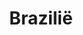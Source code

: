 ---
title: "Brazilië"
introtext: "Brazilië is het grootste land van Zuid-Amerika en is het 5e grootste land ter wereld. Het is een bergachtig land met als hoogste punt de Pico da Neblina in het Amazonegebied met een hoogte van bijna 3.000 meter. De kustlijn van Brazilië is circa 8.000 kilometer lang en bestaat grotendeels uit brede witte en goudbruine zandstranden. In het helderblauwe water rondom Brazilië kan men ideal duiken en surfen. De Braziliaanse bevolking staat erom bekend een uitbundig volk te zijn. Dit is terug te zien aan onder andere het carnaval."
introimage: "https://lh3.googleusercontent.com/9Nbr1QDpBGsFEmKxq5t8XNz9y-Skogi4az0klFS1vAdg-0LWwawphx7HKmpisb7oaBjjY5v7l7Bgwr6Lo6U8i0mKvAlobP96A9q6tV83rJoLYvCx4Uuh_l7QiVOX24YjxEKjqZUufw=w800"
surface: "2.800.000"
inhabitants: "208.000.000"
rate: "6,36"
valuta: "real"
need_to_know_text: "Als Nederlander met een Nederlands paspoort heb je geen visum nodig voor je reis naar Brazilië. Bij aankomst krijg je meestal een stempel voor 30 dagen, blijf je langer dan kun je dit aangeven en krijg je een stempel voor 90 dagen. Als je Brazilië inkomt dan kan er gevraagd worden om een vaccinatiebewijs van gele koorts, draag deze dus altijd bij je (het gele boekje). Ook moet je in het bezit zijn van een paspoort dat minimaal nog 6 maanden geldig is bij aankomst in het land.
\n\n
Als munteenheid gebruikt men de Braziliaanse Reaal. In veel gevallen kun je ook met US Dollars betalen en het is dus altijd verstandig om hier wat van mee te nemen tijdens je reis, mocht je een keer niet aan de lokale munteenheid kunnen komen om wat voor een reden dan ook. In Brazilië wordt vooral de Visa creditkaart geaccepteerd, maar in sommige gevallen ook Mastercard en AMEX.
\n\n
<wistjedat/>
\n\n
Brazilië is het hele jaar door te bezoeken. Echter het gebied van Rio de Janeiro naar het zuiden kent een regenseizoen van oktober tot januari. In het noord-oosten begint de regenperiode al in april, hier kun je beter tussen augustus en december heen gaan. Het regenseizoen in de Amazone duurt van december tot en met februari.
\n\n
Voor Brazilië heb je een gele koorts vaccinatie nodig. Verder zijn er geen verplichte vaccinaties, maar worden DTP en Hepatitis A aanbevolen. Voor een verblijf langer dan 3 maanden worden daarnaast hepatitis B, buiktyfus, rabiës en in sommige gevallen tuberculose aangeraden. Raadpleeg altijd een travelclinic of GGD voor vertrek."
need_to_know_more_text: ""
fact_one_text: "...Rio de Janeiro ooit de hoofdstad van Portugal was? Dit was dan ook meteen de enige Europese hoofdstad buiten Europa."
fact_two_text: ""
bigmac_index: ""
images: "https://lh3.googleusercontent.com/aJap-mp1jUPKZ7TbGmIWxebbf_bxu8szM9JJ55sNCURWZ5gw0Ztqzpzz9qzOpldqpWPZPJ56XUVrJY_qVF6Rra-52EUn5JVfTlyVq7ZFLlhUF4R2MtyT4rVRvhQP6YZxdFa1_fXeCw=w800|https://lh3.googleusercontent.com/vPRLeRSgAiJmeKVbUCyr83RiQMDq5Xz59wbhTeKDym_vFXY9B260DAQfCLES8nAvwROL2WTuIsK4y2m53nH3WWZuzDQW2Y3i1UZRG9WrMvD4a-UzJCcRoBPEXwuhHzBNxQaH7gzu4Q=w800|https://lh3.googleusercontent.com/9L4SQWYpTb78XYlWpJJQRioB9QLKoWU2Y3Ils3akF2OiMFuKNoxy8IQCeCMLE9ojJvBL3mOL381qLn0RodjGyO5qATR3Pdo1NuSRRF5rqv1FxyhvUdrbtf_DeY_3D_1OpRM5yPQt7Q=w800|https://lh3.googleusercontent.com/GJURoWrCf9A3u0Lt_DOiNM7woeeOm0hnDmeJ6Ii8YcfPxWng3-Cmu3Rt5RuIQljSN3M1oeDiHwY7bJKySdIDMeVYkuhm9Ty56nPZgQ6c6p-nDPlBlqEIQBlVs-dvvqQd_fYFrORPxg=w800"
flight_button_title: "Check vluchtprijzen Brazilië"
flight_button_url: "https://lt45.net/c/?si=11986&li=1528136&wi=335922&ws=&dl=transport%2Fflights%2Fnl%2Fbr%2F%3Flocale%3Dnl-NL%26currency%3DEUR%26market%3DNL"
inspiration_url: "https://partner.bol.com/click/click?p=2&t=url&s=1025999&f=TXL&url=https%3A%2F%2Fwww.bol.com%2Fnl%2Ff%2Flonely-planet-brazil%2F38556656%2F&name=Lonely%20Planet%20Brazil%2C%20Lonely%20Planet"
country_code: "br"
hotels_url: "https://www.booking.com/country/br.nl.html?aid=1837623"
continent: "Zuid-Amerika"
---